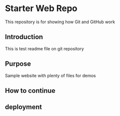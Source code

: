 # Starter Web Repo

This repository is for showing how Git and GitHub work
## Introduction
This is test readme file on git repository

## Purpose

Sample website with plenty of files for demos

## How to continue


## deployment
